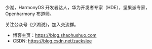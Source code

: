 少湖，HarmonyOS 开发者达人，华为开发者专家（HDE），坚果派专家，Openharmony 布道师。

关注公众号《少湖说》，加入交流群。

- 博客主页：https://blog.shaohushuo.com
- CSDN: https://blog.csdn.net/zackslee

